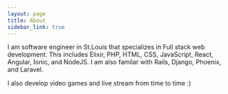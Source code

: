 ```yaml
---
layout: page
title: About
sidebar_link: true
---
```


I am software engineer in St.Louis that specializes in Full stack web development. This includes Elixir, PHP, HTML, CSS, JavaScript, React, Angular, Ionic, and NodeJS. I am also familar with Rails, Django, Phoenix, and Laravel.

I also develop video games and live stream from time to time :)
